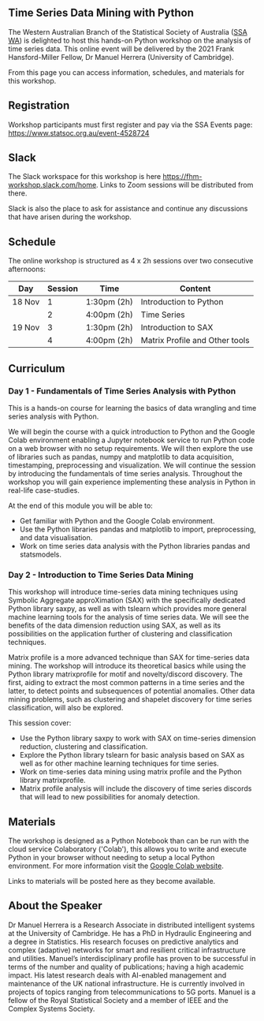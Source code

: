## Time Series Data Mining with Python

The Western Australian Branch of the Statistical Society of Australia ([SSA WA](https://www.statsoc.org.au/Western-Australia)) is delighted to host this hands-on Python workshop on the analysis of time series data. This online event will be delivered by the 2021 Frank Hansford-Miller Fellow, Dr Manuel Herrera (University of Cambridge).

From this page you can access information, schedules, and materials for this workshop.

## Registration

Workshop participants must first register and pay via the SSA Events page: <https://www.statsoc.org.au/event-4528724>

## Slack

The Slack workspace for this workshop is here <https://fhm-workshop.slack.com/home>. Links to Zoom sessions will be distributed from there. 

Slack is also the place to ask for assistance and continue any discussions that have arisen during the workshop.

## Schedule

The online workshop is structured as 4 x 2h sessions over two consecutive afternoons:


|  Day   | Session | Time | Content |
| ------ | ------- | ---- | ------- |
| 18 Nov | 1       | 1:30pm (2h) | Introduction to Python |
|        | 2       | 4:00pm (2h) | Time Series |
| 19 Nov | 3       | 1:30pm (2h) | Introduction to SAX |
|        | 4       | 4:00pm (2h) | Matrix Profile and Other tools |


## Curriculum

### Day 1 - Fundamentals of Time Series Analysis with Python

This is a hands-on course for learning the basics of data wrangling and time series analysis with Python.

We will begin the course with a quick introduction to Python and the Google Colab environment enabling a Jupyter notebook service to run Python code on a web browser with no setup requirements. We will then explore the use of libraries such as pandas, numpy and matplotlib to data acquisition, timestamping, preprocessing and visualization. We will continue the session by introducing the fundamentals of time series analysis. Throughout the workshop you will gain experience implementing these analysis in Python in real-life case-studies.

At the end of this module you will be able to:
* Get familiar with Python and the Google Colab environment.
* Use the Python libraries pandas and matplotlib to import, preprocessing, and data visualisation.
* Work on time series data analysis with the Python libraries pandas and statsmodels.

### Day 2 - Introduction to Time Series Data Mining

This workshop will introduce time-series data mining techniques using Symbolic Aggregate approXimation (SAX) with the specifically dedicated Python library saxpy, as well as with tslearn which provides more general machine learning tools for the analysis of time series data. We will see the benefits of the data dimension reduction using SAX, as well as its possibilities on the application further of clustering and classification techniques.

Matrix profile is a more advanced technique than SAX for time-series data mining. The workshop will introduce its theoretical basics while using the Python library matrixprofile for motif and novelty/discord discovery. The first, aiding to extract the most common patterns in a time series and the latter, to detect points and subsequences of potential anomalies. Other data mining problems, such as clustering and shapelet discovery for time series classification, will also be explored.

This session cover:
* Use the Python library saxpy to work with SAX on time-series dimension reduction, clustering and classification.
* Explore the Python library tslearn for basic analysis based on SAX as well as for other machine learning techniques for time series.
* Work on time-series data mining using matrix profile and the Python library matrixprofile.
* Matrix profile analysis will include the discovery of time series discords that will lead to new possibilities for anomaly detection.

## Materials

The workshop is designed as a Python Notebook than can be run with the cloud service Colaboratory ('Colab'), this allows you to write and execute Python in your browser without needing to setup a local Python environment. For more information visit the [Google Colab website](https://colab.research.google.com/?utm_source=scs-index). 

Links to materials will be posted here as they become available.

## About the Speaker

Dr Manuel Herrera is a Research Associate in distributed intelligent systems at the University of Cambridge. He has a PhD in Hydraulic Engineering and a degree in Statistics. His research focuses on predictive analytics and complex (adaptive) networks for smart and resilient critical infrastructure and utilities. Manuel’s interdisciplinary profile has proven to be successful in terms of the number and quality of publications; having a high academic impact. His latest research deals with AI-enabled management and maintenance of the UK national infrastructure. He is currently involved in projects of topics ranging from telecommunications to 5G ports. Manuel is a fellow of the Royal Statistical Society and a member of IEEE and the Complex Systems Society.
